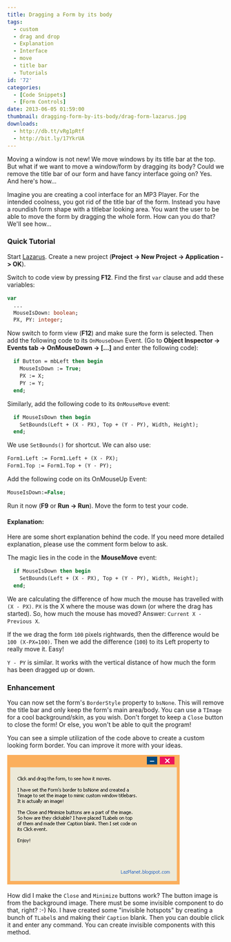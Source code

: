 ```yaml
---
title: Dragging a Form by its body
tags:
  - custom
  - drag and drop
  - Explanation
  - Interface
  - move
  - title bar
  - Tutorials
id: '72'
categories:
  - [Code Snippets]
  - [Form Controls]
date: 2013-06-05 01:59:00
thumbnail: dragging-form-by-its-body/drag-form-lazarus.jpg
downloads:
  - http://db.tt/vRg1pRtf
  - http://bit.ly/17YkrUA
---
```


Moving a window is not new! We move windows by its title bar at the top. But what if we want to move a window/form by dragging its body? Could we remove the title bar of our form and have fancy interface going on? Yes. And here's how...
<!-- more -->


Imagine you are creating a cool interface for an MP3 Player. For the intended coolness, you got rid of the title bar of the form. Instead you have a roundish form shape with a titlebar looking area. You want the user to be able to move the form by dragging the whole form. How can you do that? We'll see how...



### Quick Tutorial


Start [Lazarus](https://lazarus-ide.org). Create a new project (**Project -> New Project -> Application -> OK**).

Switch to code view by pressing **F12**. Find the first `var` clause and add these variables:

```pascal
var
  ...
  MouseIsDown: boolean;
  PX, PY: integer;
```

Now switch to form view (**F12**) and make sure the form is selected. Then add the following code to its `OnMouseDown` Event. (Go to **Object Inspector -> Events tab -> OnMouseDown -> \[...\]** and enter the following code):

```pascal
  if Button = mbLeft then begin
    MouseIsDown := True;
    PX := X;
    PY := Y;
  end;
```

Similarly, add the following code to its `OnMouseMove` event:

```pascal
  if MouseIsDown then begin
    SetBounds(Left + (X - PX), Top + (Y - PY), Width, Height);
  end;
```

We use `SetBounds()` for shortcut. We can also use:

```pascal
Form1.Left := Form1.Left + (X - PX);
Form1.Top := Form1.Top + (Y - PY);
```

Add the following code on its OnMouseUp Event:

```pascal
MouseIsDown:=False;
```

Run it now (**F9** or **Run -> Run**). Move the form to test your code.


#### Explanation:

Here are some short explanation behind the code. If you need more detailed explanation, please use the comment form below to ask.

The magic lies in the code in the **MouseMove** event:

```pascal
  if MouseIsDown then begin
    SetBounds(Left + (X - PX), Top + (Y - PY), Width, Height);
  end;
```

We are calculating the difference of how much the mouse has travelled with `(X - PX)`. `PX` is the X where the mouse was down (or where the drag has started). So, how much the mouse has moved? Answer: `Current X - Previous X`.

If the we drag the form `100` pixels rightwards, then the difference would be `100 (X-PX=100)`. Then we add the difference (`100`) to its Left property to really move it. Easy!

`Y - PY` is similar. It works with the vertical distance of how much the form has been dragged up or down.


### Enhancement

You can now set the form's `BorderStyle` property to `bsNone`. This will remove the title bar and only keep the form's main area/body. You can use a `TImage` for a cool background/skin, as you wish. Don't forget to keep a `Close` button to close the form! Or else, you won't be able to quit the program!

You can see a simple utilization of the code above to create a custom looking form border. You can improve it more with your ideas.


![](dragging-form-by-its-body/drag-form-lazarus.gif)


How did I make the `Close` and `Minimize` buttons work? The button image is from the background image. There must be some invisible component to do that, right? :-) No. I have created some "invisible hotspots" by creating a bunch of `TLabel`s and making their `Caption` blank. Then you can double click it and enter any command. You can create invisible components with this method.
